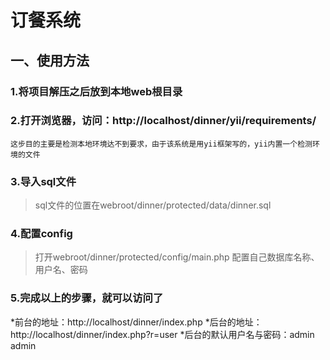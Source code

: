 订餐系统
=============

一、使用方法
------------

### 1.将项目解压之后放到本地web根目录       
### 2.打开浏览器，访问：http://localhost/dinner/yii/requirements/
    这步目的主要是检测本地环境达不到要求，由于该系统是用yii框架写的，yii内置一个检测环境的文件
### 3.导入sql文件
>sql文件的位置在webroot/dinner/protected/data/dinner.sql
### 4.配置config
>打开webroot/dinner/protected/config/main.php 配置自己数据库名称、用户名、密码
### 5.完成以上的步骤，就可以访问了
*前台的地址：http://localhost/dinner/index.php
*后台的地址：http://localhost/dinner/index.php?r=user
*后台的默认用户名与密码：admin  admin
